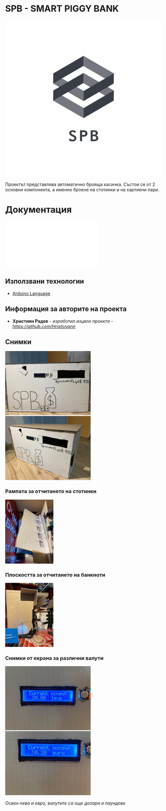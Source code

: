 # SPB - SMART PIGGY BANK

![logo](files/logo.png)

Проектът представлява автоматично брояща касичка. Състои се от 2 основни компонента, а именно броене на стотинки и на хартиени пари. 

# Документация
![Документация на SPB](files/Documentation.pdf)


## Използвани технологии

* [Arduino Language](https://www.arduino.cc/reference/en/)

## Информация за авторите на проекта

* **Християн Радев**  - *изработил изцяло проекта - https://github.com/Hristiyyann*

## Снимки
![front_side](files/photo1_1.jpg)
![side_photo](files/photo2_1.jpg)

### Рампата за отчитането на стотинки
![photo](files/photo3.jpg)

### Плоскостта за отчитането на банкноти
![photo](files/photo4.jpg)

### Снимки от екрана за различни валути

![photo](files/photo5.jpg)
![photo](files/photo6.jpg)

*Освен лева и евро, валутите са още долари и паундове*
